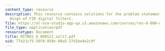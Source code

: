 ```yaml
---
content_type: resource
description: This resource contains solutions for the problem statements related to
  dsign of FIR digital filters.
file: https://ol-ocw-studio-app-qa.s3.amazonaws.com/courses/res-6-008-digital-signal-processing-spring-2011/77e21cf556f0959e80a527d2be4e2c9f_MITRES_6_008S11_sol17.pdf
file_type: application/pdf
resourcetype: Document
title: MITRES_6_008S11_sol17.pdf
uid: 77e21cf5-56f0-959e-80a5-27d2be4e2c9f
---
```

